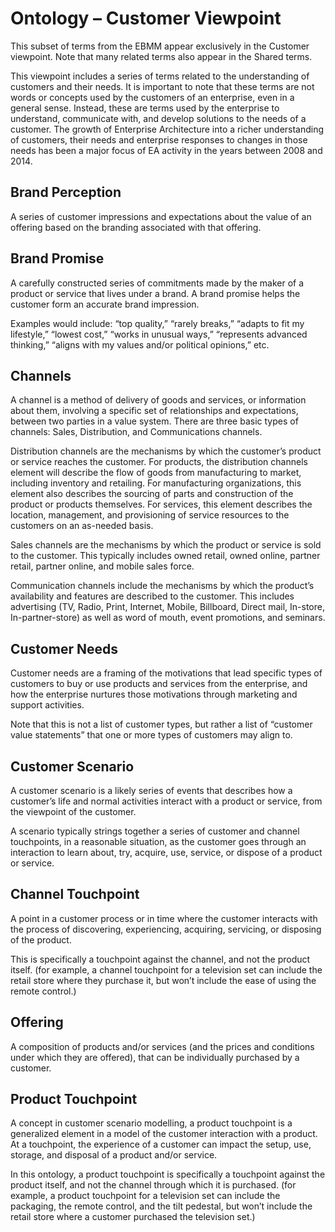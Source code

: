 # Ontology – Customer Viewpoint
This subset of terms from the EBMM appear exclusively in the Customer viewpoint.  Note that many related terms also appear in the Shared terms.

This viewpoint includes a series of terms related to the understanding of customers and their needs.  It is important to note that these terms are not words or concepts used by the customers of an enterprise, even in a general sense. Instead, these are terms used by the enterprise to understand, communicate with, and develop solutions to the needs of a customer.  The growth of Enterprise Architecture into a richer understanding of customers, their needs and enterprise responses to changes in those needs has been a major focus of EA activity in the years between 2008 and 2014.

## Brand Perception
A series of customer impressions and expectations about the value of an offering based on the branding associated with that offering.

## Brand Promise
A carefully constructed series of commitments made by the maker of a product or service that lives under a brand.  A brand promise helps the customer form an accurate brand impression.

Examples would include: “top quality,” “rarely breaks,” “adapts to fit my lifestyle,” “lowest cost,” “works in unusual ways,” “represents advanced thinking,” “aligns with my values and/or political opinions,” etc.

## Channels
A channel is a method of delivery of goods and services, or information about them, involving a specific set of relationships and expectations, between two parties in a value system.  There are three basic types of channels: Sales, Distribution, and Communications channels.

Distribution channels are the mechanisms by which the customer’s product or service reaches the customer. For products, the distribution channels element will describe the flow of goods from manufacturing to market, including inventory and retailing. For manufacturing organizations, this element also describes the sourcing of parts and construction of the product or products themselves. For services, this element describes the location, management, and provisioning of service resources to the customers on an as-needed basis.

Sales channels are the mechanisms by which the product or service is sold to the customer.  This typically includes owned retail, owned online, partner retail, partner online, and mobile sales force.

Communication channels include the mechanisms by which the product’s availability and features are described to the customer.  This includes advertising (TV, Radio, Print, Internet, Mobile, Billboard, Direct mail, In-store, In-partner-store) as well as word of mouth, event promotions, and seminars.

## Customer Needs
Customer needs are a framing of the motivations that lead specific types of customers to buy or use products and services from the enterprise, and how the enterprise nurtures those motivations through marketing and support activities.

Note that this is not a list of customer types, but rather a list of “customer value statements” that one or more types of customers may align to.

## Customer Scenario
A customer scenario is a likely series of events that describes how a customer’s life and normal activities interact with a product or service, from the viewpoint of the customer.

A scenario typically strings together a series of customer and channel touchpoints, in a reasonable situation, as the customer goes through an interaction to learn about, try, acquire, use, service, or dispose of a product or service.

## Channel Touchpoint
A point in a customer process or in time where the customer interacts with the process of discovering, experiencing, acquiring, servicing, or disposing of the product.

This is specifically a touchpoint against the channel, and not the product itself.  (for example, a channel touchpoint for a television set can include the retail store where they purchase it, but won’t include the ease of using the remote control.)

## Offering
A composition of products and/or services (and the prices and conditions under which they are offered), that can be individually purchased by a customer.

## Product Touchpoint
A concept in customer scenario modelling, a product touchpoint is a generalized element in a model of the customer interaction with a product.  At a touchpoint, the experience of a customer can impact the setup, use, storage, and disposal of a product and/or service.

In this ontology, a product touchpoint is specifically a touchpoint against the product itself, and not the channel through which it is purchased.  (for example, a product touchpoint for a television set can include the packaging, the remote control, and the tilt pedestal, but won’t include the retail store where a customer purchased the television set.)